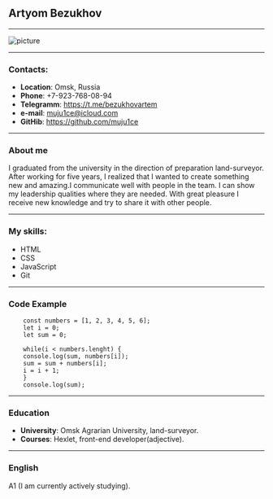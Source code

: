 ## Artyom Bezukhov

----------------------
![picture](https://sun9-east.userapi.com/sun9-21/s/v1/ig2/c5vad_QTY4z14FLgJpQw0llmy2Ms-Kzyed0eWrwj1HW3y3v9IYfF5WdQN6kSWcl4aIE6SUsdtjuUOu8-zOOX8K-v.jpg?size=2560x1707&quality=96&type=albumgit)

------------------

### Contacts:
* __Location__: Omsk, Russia
* __Phone__: +7-923-768-08-94
* __Telegramm__: https://t.me/bezukhovartem
* __e-mail__: muju1ce@icloud.com
* __GitHib__: https://github.com/muju1ce

-----------------

### About me

I graduated from the university in the direction of preparation land-surveyor. After working for five years, I realized that I wanted to create something new and amazing.I communicate well with people in the team. I can show my leadership qualities where they are needed. With great pleasure I receive new knowledge and try to share it with other people.

---------------

### My skills:
* HTML
* CSS
* JavaScript
* Git

--------------

### Code Example
```
    const numbers = [1, 2, 3, 4, 5, 6];
    let i = 0;
    let sum = 0;

    while(i < numbers.lenght) {
    console.log(sum, numbers[i]);
    sum = sum + numbers[i];
    i = i + 1;
    }
    console.log(sum);
```
-------------

### Education 
* __University__: Omsk Agrarian University, land-surveyor.
* __Courses__: Hexlet, front-end developer(adjective).


--------------

### English

A1 (I am currently actively studying).